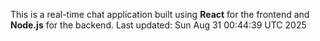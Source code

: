 This is a real-time chat application built using **React** for the frontend and **Node.js** for the backend.
Last updated: Sun Aug 31 00:44:39 UTC 2025
